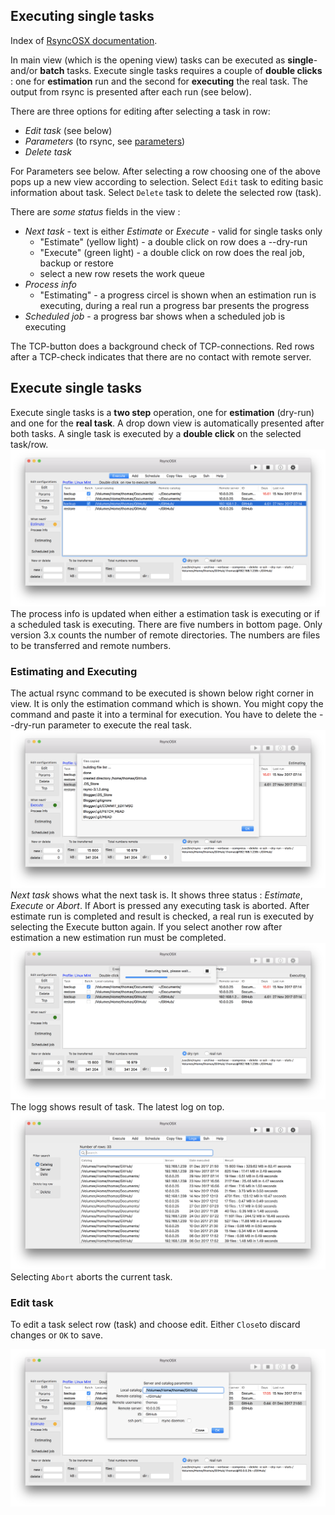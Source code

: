 ## Executing single tasks

Index of [RsyncOSX documentation](https://rsyncosx.github.io/Documentation/).

In main view (which is the opening view) tasks can be executed as **single**- and/or **batch** tasks. Execute single tasks requires a couple of **double clicks** : one for **estimation** run and the second for **executing** the real task. The output from rsync is presented after each run (see below).

There are three options for editing after selecting a task in row:

- *Edit task* (see below)
- *Parameters* (to rsync, see [parameters](Parameters.md))
- *Delete task*

For Parameters see below. After selecting a row choosing one of the above pops up a new view according to selection. Select `Edit` task to editing basic information about task. Select `Delete` task to delete the selected row (task).

There are _some status_ fields in the view :

- *Next task* - text is either _Estimate_ or _Execute_ - valid for single tasks only
	- "Estimate" (yellow light) - a double click on row does a --dry-run
	- "Execute" (green light) - a double click on row  does the real job, backup or restore
	- select a new row resets the work queue
- *Process info*
	- "Estimating" - a progress circel is shown when an estimation run is executing, during a real run a progress bar presents the progress
- *Scheduled job* - a progress bar shows when a scheduled job is executing

The TCP-button does a background check of TCP-connections. Red rows after a TCP-check indicates that there are no contact with remote server.

## Execute single tasks

Execute single tasks is a **two step** operation, one for **estimation** (dry-run) and one for the **real task**. A drop down view is automatically presented after both tasks. A single task is executed by  a **double click** on the selected task/row.
![Main view](screenshots/master/singletask1.png)
The process info is updated when either a estimation task is executing or if a scheduled task is executing. There are five numbers in bottom page. Only version 3.x counts the number of remote directories. The numbers are files to be transferred and remote numbers.

### Estimating and Executing

The actual rsync command to be executed is shown below right corner in view. It is only the estimation command which is shown. You might copy the command and paste it into a terminal for execution. You have to delete the --dry-run parameter to execute the real task.
![Main view](screenshots/master/singletask2.png)
*Next task* shows what the next task is. It shows three status : *Estimate*, *Execute* or *Abort*. If Abort is pressed any executing task is aborted. After estimate run is completed and result is checked, a real run is executed by selecting the Execute button again. If you select another row after estimation a new estimation run must be completed.
![Main view](screenshots/master/singletask3.png)
The logg shows result of task. The latest log on top.
![Main view](screenshots/master/singletask4.png)
Selecting `Abort` aborts the current task.

### Edit task

To edit a task select row (task) and choose edit. Either `Close`to discard changes or `OK` to save.

![Execute](screenshots/master/singletask/edit.png)

